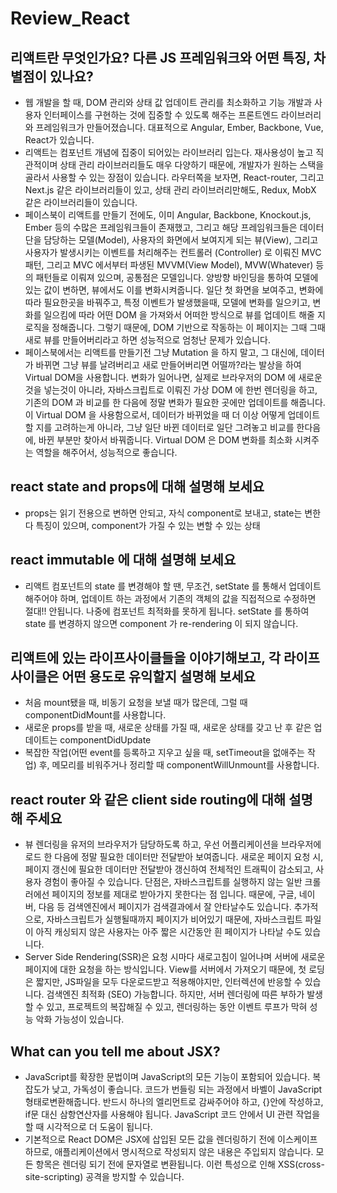 # Review_React

## 리액트란 무엇인가요? 다른 JS 프레임워크와 어떤 특징, 차별점이 있나요?
* 웹 개발을 할 때, DOM 관리와 상태 값 업데이트 관리를 최소화하고 기능 개발과 사용자 인터페이스를 구현하는 것에 집중할 수 있도록 해주는 프론트엔드 라이브러리와 프레임워크가 만들어졌습니다. 대표적으로 Angular, Ember, Backbone, Vue, React가 있습니다.
* 리액트는 컴포넌트 개념에 집중이 되어있는 라이브러리 입는다. 재사용성이 높고 직관적이며 상태 관리 라이브러리들도 매우 다양하기 때문에, 개발자가 원하는 스택을 골라서 사용할 수 있는 장점이 있습니다. 라우터쪽을 보자면, React-router, 그리고 Next.js 같은 라이브러리들이 있고, 상태 관리 라이브러리만해도, Redux, MobX 같은 라이브러리들이 있습니다.
* 페이스북이 리액트를 만들기 전에도, 이미 Angular, Backbone, Knockout.js, Ember 등의 수많은 프레임워크들이 존재했고, 그리고 해당 프레임워크들은 데이터단을 담당하는 모델(Model), 사용자의 화면에서 보여지게 되는 뷰(View), 그리고 사용자가 발생시키는 이벤트를 처리해주는 컨트롤러 (Controller) 로 이뤄진 MVC 패턴, 그리고 MVC 에서부터 파생된 MVVM(View Model), MVW(Whatever) 등의 패턴들로 이뤄져 있으며, 공통점은 모델입니다. 양방향 바인딩을 통하여 모델에 있는 값이 변하면, 뷰에서도 이를 변화시켜줍니다. 일단 첫 화면을 보여주고, 변화에 따라 필요한곳을 바꿔주고, 특정 이벤트가 발생했을때, 모델에 변화를 일으키고, 변화를 일으킴에 따라 어떤 DOM 을 가져와서 어떠한 방식으로 뷰를 업데이트 해줄 지 로직을 정해줍니다. 그렇기 때문에, DOM 기반으로 작동하는 이 페이지는 그때 그때 새로 뷰를 만들어버리라고 하면 성능적으로 엄청난 문제가 있습니다.
* 페이스북에서는 리액트를 만들기전 그냥 Mutation 을 하지 말고, 그 대신에, 데이터가 바뀌면 그냥 뷰를 날려버리고 새로 만들어버리면 어떨까?라는 발상을 하여 Virtual DOM을 사용합니다. 변화가 일어나면, 실제로 브라우저의 DOM 에 새로운 것을 넣는것이 아니라, 자바스크립트로 이뤄진 가상 DOM 에 한번 렌더링을 하고, 기존의 DOM 과 비교를 한 다음에 정말 변화가 필요한 곳에만 업데이트를 해줍니다. 이 Virtual DOM 을 사용함으로서, 데이터가 바뀌었을 때 더 이상 어떻게 업데이트 할 지를 고려하는게 아니라, 그냥 일단 바뀐 데이터로 일단 그려놓고 비교를 한다음에, 바뀐 부분만 찾아서 바꿔줍니다. Virtual DOM 은 DOM 변화를 최소화 시켜주는 역할을 해주어서, 성능적으로 좋습니다.

## react state and props에 대해 설명해 보세요
* props는 읽기 전용으로 변하면 안되고, 자식 component로 보내고, state는 변한다 특징이 있으며, component가 가질 수 있는 변할 수 있는 상태

## react immutable 에 대해 설명해 보세요
* 리액트 컴포넌트의 state 를 변경해야 할 땐, 무조건, setState 를 통해서 업데이트 해주어야 하며, 업데이트 하는 과정에서 기존의 객체의 값을 직접적으로 수정하면 절대!! 안됩니다. 나중에 컴포넌트 최적화를 못하게 됩니다. setState 를 통하여 state 를 변경하지 않으면 component 가 re-rendering 이 되지 않습니다.

## 리액트에 있는 라이프사이클들을 이야기해보고, 각 라이프사이클은 어떤 용도로 유익할지 설명해 보세요
* 처음 mount됐을 때, 비동기 요청을 보낼 때가 많은데, 그럴 때componentDidMount를 사용합니다.
* 새로운 props를 받을 때, 새로운 상태를 가질 때, 새로운 상태를 갖고 난 후 같은 업데이트는 componentDidUpdate
* 복잡한 작업(어떤 event를 등록하고 지우고 싶을 때, setTimeout을 없애주는 작업) 후, 메모리를 비워주거나 정리할 때 componentWillUnmount를 사용합니다.

## react router 와 같은 client side routing에 대해 설명해 주세요
* 뷰 렌더링을 유저의 브라우저가 담당하도록 하고, 우선 어플리케이션을 브라우저에 로드 한 다음에 정말 필요한 데이터만 전달받아 보여줍니다. 새로운 페이지 요청 시, 페이지 갱신에 필요한 데이터만 전달받아 갱신하여 전체적인 트래픽이 감소되고, 사용자 경험이 좋아질 수 있습니다. 단점은, 자바스크립트를 실행하지 않는 일반 크롤러에선 페이지의 정보를 제대로 받아가지 못한다는 점 입니다. 때문에, 구글, 네이버, 다음 등 검색엔진에서 페이지가 검색결과에서 잘 안타날수도 있습니다. 추가적으로, 자바스크립트가 실행될때까지 페이지가 비어있기 때문에, 자바스크립트 파일이 아직 캐싱되지 않은 사용자는 아주 짧은 시간동안 흰 페이지가 나타날 수도 있습니다.
* Server Side Rendering(SSR)은 요청 시마다 새로고침이 일어나며 서버에 새로운 페이지에 대한 요청을 하는 방식입니다. View를 서버에서 가져오기 때문에, 첫 로딩은 짧지만, JS파일을 모두 다운로드받고 적용해야지만, 인터렉션에 반응할 수 있습니다. 검색엔진 최적화 (SEO) 가능합니다. 하지만, 서버 렌더링에 따른 부하가 발생할 수 있고, 프로젝트의 복잡해질 수 있고, 렌더링하는 동안 이벤트 루프가 막혀 성능 악화 가능성이 있습니다.

## What can you tell me about JSX?
* JavaScript를 확장한 문법이며 JavaScript의 모든 기능이 포함되어 있습니다. 복잡도가 낮고, 가독성이 좋습니다. 코드가 번들링 되는 과정에서 바벨이 JavaScript 형태로변환해줍니다. 반드시 하나의 엘리먼트로 감싸주어야 하고, {}안에 작성하고, if문 대신 삼항연산자를 사용해야 됩니다. JavaScript 코드 안에서 UI 관련 작업을 할 때 시각적으로 더 도움이 됩니다.
* 기본적으로 React DOM은 JSX에 삽입된 모든 값을 렌더링하기 전에 이스케이프 하므로, 애플리케이션에서 명시적으로 작성되지 않은 내용은 주입되지 않습니다. 모든 항목은 렌더링 되기 전에 문자열로 변환됩니다. 이런 특성으로 인해 XSS(cross-site-scripting) 공격을 방지할 수 있습니다.